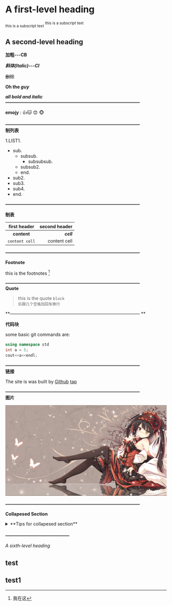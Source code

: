 # A first-level heading
<sub> this is a subscript text</sub>
<sup> this is a subscript text</sup>
## A second-level heading
**加粗---CB**

**_斜体(Italic)---CI_**

~~删除~~

**Oh the _guy_**

***all bold and italic***  
**——————————————————————————————**   

**emojy** : 👍:cat: 😍 🐵  

**——————————————————————————————**  
 **制列表**  
 
1.LIST1.   
   - sub.   
     - subsub.   
         - subsubsub. 
     - subsub2. 
     - end. 
   - sub2.   
   - sub3.    
   - sub4.   
   - end.  

**——————————————————————————————**  

**制表**

| first header | second header |
| :---:| ---:|
|**content** | **_cell_** |
|`content cell` | content cell |

**——————————————————————————————**  

**Footnote**

this is the footnotes [^1]
[^1]:我在这

**——————————————————————————————**  
**Quote**
>this is the quote 
`block`   
`后跟几个空格加回车换行`  

**————————————————————————————— **   

**代码块**  

some basic git  commands are:
```Cpp
using namespace std
int a = 5;
cout<<a<<endl;
```
**——————————————————————————————**  
**链接** 

The site is was built by [Github](https://github.com/LeetCode-OpenSource/vscode-leetcode/issues)
[tap](README.md)  

**——————————————————————————————**  
**图片**  

![kuagsan](クルミ.png)  

**——————————————————————————————**  

**Collapesed Section**  
<details>
<summary>**Tips for collapesed section**</summary>
 ### You can add a header.
You can add text within a collapesed section.
 You can .  
</details>   

**______________________________**  

###### A sixth-level heading
## test
## test1
